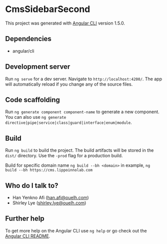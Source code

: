# CmsSidebarSecond

This project was generated with [Angular CLI](https://github.com/angular/angular-cli) version 1.5.0.

## Dependencies

*   angular/cli

## Development server

Run `ng serve` for a dev server. Navigate to `http://localhost:4200/`. The app will automatically reload if you change any of the source files.

## Code scaffolding

Run `ng generate component component-name` to generate a new component. You can also use `ng generate directive|pipe|service|class|guard|interface|enum|module`.

## Build

Run `ng build` to build the project. The build artifacts will be stored in the `dist/` directory. Use the `-prod` flag for a production build.

Build for specific domain name
`ng build --bh <domain>` in example, `ng build --bh https://cms.lippoinnolab.com`

## Who do I talk to?
* Han Yenkno Afi (han.afi@ouelh.com)
* Shirley Lye (shirley.lye@ouelh.com)

## Further help

To get more help on the Angular CLI use `ng help` or go check out the [Angular CLI README](https://github.com/angular/angular-cli/blob/master/README.md).
